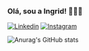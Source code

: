 ### Olá, sou a Ingrid! 👋😊✨

[![Linkedin](https://img.shields.io/badge/LinkedIn-0077B5?style=for-the-badge&logo=linkedin&logoColor=white)](https://www.linkedin.com/in/ingrid-rodrigues-a40685214/)
[![Instagram](https://img.shields.io/badge/Instagram-E4405F?style=for-the-badge&logo=instagram&logoColor=white)](https://www.instagram.com/ingrid_wmz/)


![Anurag's GitHub stats](https://github-readme-stats.vercel.app/api?username=anuraghazra&show_icons=true&theme=cobalt)






